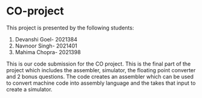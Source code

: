 # CO-project
This project is presented by the following students:
1) Devanshi Goel- 2021384
2) Navnoor Singh- 2021401
3) Mahima Chopra- 2021398

This is our code submission for the CO project. This is the final part of the project which includes the assembler, simulator, the floating point converter and 2 bonus questions.  The code creates an assembler which can be used to convert machine code into assembly language and the takes that input to create a simulator. 

